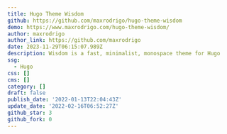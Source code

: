 ```yaml
---
title: Hugo Theme Wisdom
github: https://github.com/maxrodrigo/hugo-theme-wisdom
demo: https://www.maxrodrigo.com/hugo-theme-wisdom/
author: maxrodrigo
author_link: https://github.com/maxrodrigo
date: 2023-11-29T06:15:07.989Z
description: Wisdom is a fast, minimalist, monospace theme for Hugo
ssg:
  - Hugo
css: []
cms: []
category: []
draft: false
publish_date: '2022-01-13T22:04:43Z'
update_date: '2022-02-16T06:52:27Z'
github_star: 3
github_fork: 0
---
```

